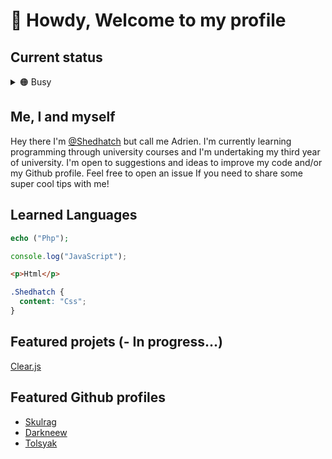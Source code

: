 # 🦝 Howdy, Welcome to my profile


## Current status

<details>
  <summary>🟠 Busy</summary><br>
  
 > I am currently working on improving my Github page.

</details>

## Me, I and myself

Hey there I'm [@Shedhatch](https://github.com/Shedhatch) but call me Adrien. I'm currently learning programming through university courses and I'm undertaking my third year of university. 
I'm open to suggestions and ideas to improve my code and/or my Github profile. Feel free to open an issue If you need to share some super cool tips with me!


## Learned Languages

```php
echo ("Php");
```
```js
console.log("JavaScript");
```
```html
<p>Html</p>
```
```css
.Shedhatch {
  content: "Css";
}
```
## Featured projets (- In progress...)

[Clear.js]([README_2.md](https://github.com/Shedhatch/Clear))

## Featured Github profiles

- <a href=https://github.com/Skulrag>Skulrag </a>
- <a href=https://github.com/Darkneew>Darkneew </a>
- <a href=https://github.com/TPJEEMIAGE>Tolsyak </a>
